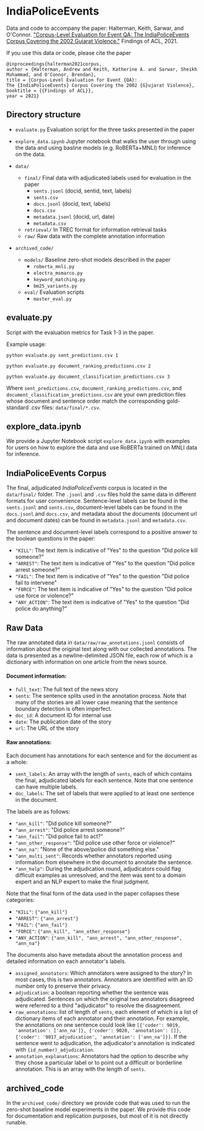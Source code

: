 # IndiaPoliceEvents

Data and code to accompany the paper: Halterman, Keith, Sarwar, and O'Connor. ["Corpus-Level Evaluation for Event QA:
The IndiaPoliceEvents Corpus Covering the 2002 Gujarat Violence."](https://arxiv.org/abs/2105.12936) Findings of ACL, 2021. 

If you use this data or code, please cite the paper 

```
@inproceedings{halterman2021corpus,
author = {Halterman, Andrew and Keith, Katherine A. and Sarwar, Sheikh Muhammad, and O'Connor, Brendan}, 
title = {Corpus-Level Evaluation for Event {QA}:
The {IndiaPoliceEvents} Corpus Covering the 2002 {G}ujarat Violence},
booktitle = {{Findings of ACL}},
year = 2021}
```

## Directory structure 

- `evaluate.py` Evaluation script for the three tasks presented in the paper
- `explore_data.ipynb` Jupyter notebook that walks the user through using the data and using basline models (e.g. RoBERTa+MNLI) for inference on the data. 
- `data/`
    - `final/` Final data with adjudicated labels used for evaluation in the paper 
        - `sents.jsonl` (docid, sentid, text, labels)
        - `sents.csv`
        - `docs.jsonl` (docid, text, labels)
        - `docs.csv`
        - `metadata.jsonl` (docid, url, date)
        - `metadata.csv`
    - `retrieval/` In TREC format for information retrieval tasks
    - `raw/` Raw data with the complete annotation information 
    
- `archived_code/`
    - `models/` Baseline zero-shot models described in the paper 
        - `roberta_mnli.py`
        - `electra_msmarco.py`
        - `keyword_matching.py`
        - `bm25_variants.py`
    - `eval/` Evaluation scripts 
        - `master_eval.py`

## evaluate.py
Script with the evaluation metrics for Task 1-3 in the paper. 

Example usage: 
```
python evaluate.py sent_predictions.csv 1

python evaluate.py document_ranking_predictions.csv 2

python evaluate.py document_classification_predictions.csv 3
```
Where `sent_predictions.csv`, `document_ranking_predictions.csv`, and `document_classification_predictions.csv` are your own prediction files whose document and sentence order match the corresponding gold-standard .csv files: `data/final/*.csv`.

## explore_data.ipynb

We provide a Jupyter Notebook script `explore_data.ipynb` with examples for users on how to explore the data and use RoBERTa trained on MNLI data for inference. 

## IndiaPoliceEvents Corpus 

The final, adjudicated *IndiaPoliceEvents* corpus is located in the `data/final/` folder. The `.jsonl` and `.csv` files hold the same data in different formats for user convenience. Sentence-level labels can be found in the `sents.jsonl` and `sents.csv`, document-level labels can be found in the `docs.jsonl` and `docs.csv`, and metadata about the documents (document url and document dates) can be found in `metadata.jsonl` and `metadata.csv`. 

The sentence and document-level labels correspond to a positive answer to the boolean questions in the paper: 

- `"KILL"`: The text item is indicative of "Yes" to the question "Did police kill someone?"
- `"ARREST"`: The text item is indicative of "Yes" to the question "Did police arrest someone?"
- `"FAIL"`: The text item is indicative of "Yes" to the question "Did police fail to intervene"
- `"FORCE"`: The text item is indicative of "Yes" to the question "Did police use force or violence?"
- `"ANY_ACTION"`: The text item is indicative of "Yes" to the question "Did police do anything?"

## Raw Data 

The raw annotated data in `data/raw/raw_annotations.jsonl` consists of information about the original text along with our collected annotations. The data is presented as a newline-delimited JSON file, each row of which is a dictionary with information on one article from the news source.

#### Document information:

- `full_text`: The full text of the news story  
- `sents`: The sentence splits used in the annotation process. Note that many of the stories are all lower case meaning that the sentence boundary detection is often imperfect.  
- `doc_id`: A document ID for internal use   
- `date`: The publication date of the story  
- `url`: The URL of the story 

#### Raw annotations:

Each document has annotations for each sentence and for the document as a whole:

- `sent_labels`: An array with the length of `sents`, each of which contains the final, adjudicated labels for each sentence. Note that one sentence can have multiple labels.  
- `doc_labels`: The set of labels that were applied to at least one sentence in the document. 

The labels are as follows:

- `"ann_kill"`: "Did police kill someone?"
- `"ann_arrest"`: "Did police arrest someone?"
- `"ann_fail"`: "Did police fail to act?"
- `"ann_other_response"`: "Did police use other force or violence?"
- `"ann_na"`: "None of the above/police did something else."
- `"ann_multi_sent"`: Records whether annotators reported using information from elsewhere in the document to annotate the sentence.
- `"ann_help"`: During the adjudication round, adjudicators could flag difficult examples as unresolved, and the item was sent to a domain expert and an NLP expert to make the final judgment.  

Note that the final form of the data used in the paper collapses these categories:

- `"KILL"`: `{"ann_kill"}`
- `"ARREST"`: `{"ann_arrest"}`
- `"FAIL"`: `{"ann_fail"}`
- `"FORCE"`: `{"ann_kill", "ann_other_response"}`
- `"ANY_ACTION"`: `{"ann_kill", "ann_arrest", "ann_other_response", "ann_na"}`

The documents also have metadata about the annotation process and detailed information on each annotator's labels.

- `assigned_annotators`: Which annotators were assigned to the story? In most cases, this is two annotators. Annotators are identified with an ID number only to preserve their privacy.  
- `adjudication`: a boolean reporting whether the sentence was adjudicated. Sentences on which the original two annotators disagreed were referred to a third "adjudicator" to resolve the disagreement.
- `raw_annotations`: list of length of `sents`, each element of which is a list of dictionary items of each annotator and their annotation. For example, the annotations on one sentence could look like `[{'coder': 9019, 'annotation': ['ann_na']}, {'coder': 9020, 'annotation': []}, {'coder': '9017_adjudication', 'annotation': ['ann_na']}]`. If the sentence went to adjudication, the adjudicator's annotation is indicated with `{id_number)_adjudication`.  
- `annotation_explanations`: Annotators had the option to describe why they chose a particular label or to point out a difficult or borderline annotation. This is an array with the length of `sents`. 


## archived_code

In the `archived_code/` directory we provide code that was used to run the zero-shot baseline model experiments in the paper. We provide this code for documentation and replication purposes, but most of it is not directly runable. 



